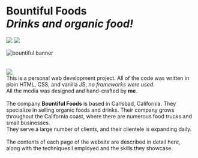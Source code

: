 # Bountiful Foods<br> <i>Drinks and organic food!</i>
<picture><img src="https://img.shields.io/badge/2023-red?style=for-the-badge&label=APR"></picture>     <a href="https://www.linkedin.com/in/natanael-damatta/" target="_blank"><img src="https://img.shields.io/badge/LinkedIn-0077B5?style=for-the-badge&logo=linkedin&logoColor=white"></a>

<picture><img src="https://github.com/ndamatta/bountifulfoods/assets/105658793/2a86f7d6-5eef-4754-bb38-2f84d0028331" alt="bountiful banner"></picture>
<br><br><br>
<picture><img src="https://img.shields.io/badge/OVERALL:-red"></picture><br>
This is a personal web development project. All of the code was written in plain HTML, CSS, and vanilla JS, _no frameworks were used_.<br>
All the media was designed and hand-crafted by **me**.<br>
<br>
The company **Bountiful Foods** is based in Carlsbad, California. They specialize in selling organic foods and drinks. Their company grows throughout the California coast, where there are numerous food trucks and small businesses.<br>
They serve a large number of clients, and their clientele is expanding daily.<br>
<br>
The contents of each page of the website are described in detail here, along with the techniques I employed and the skills they showcase.

